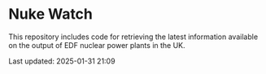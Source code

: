 # Nuke Watch

This repository includes code for retrieving the latest information available on the output of EDF nuclear power plants in the UK.

Last updated: 2025-01-31 21:09